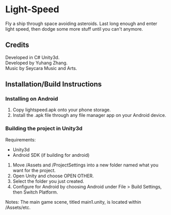 # Light-Speed
Fly a ship through space avoiding asteroids.
Last long enough and enter light speed,
then dodge some more stuff until you can't anymore.

## Credits
Developed in C# Unity3d.  
Developed by Yuhang Zhang.  
Music by Seycara Music and Arts.

## Installation/Build Instructions

### Installing on Android
1. Copy lightspeed.apk onto your phone storage. 
2. Install the .apk file through any file manager app on your Android device.

### Building the project in Unity3d
Requirements:
  - Unity3d
  - Android SDK (if building for android)

1. Move /Assets and /ProjectSettings into a new folder named what you want for the project.
2. Open Unity and choose OPEN OTHER.
3. Select the folder you just created.
4. Configure for Android by choosing Android under File > Build Settings, then Switch Platform.

Notes: The main game scene, titled main1.unity, is located within /Assets/etc.
